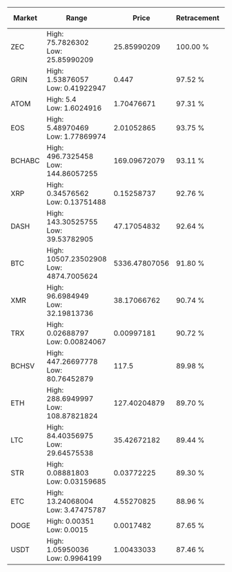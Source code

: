 | Market | Range | Price| Retracement | Doubles to 50% |
| --- | --- | --- | --- | --- |
| ZEC | High: 75.7826302<br />Low: 25.85990209 | 25.85990209 | 100.00 % | 1.97 |
| GRIN | High: 1.53876057<br />Low: 0.41922947 | 0.447 | 97.52 % | 2.19 |
| ATOM | High: 5.4<br />Low: 1.6024916 | 1.70476671 | 97.31 % | 2.05 |
| EOS | High: 5.48970469<br />Low: 1.77869974 | 2.01052865 | 93.75 % | 1.81 |
| BCHABC | High: 496.7325458<br />Low: 144.86057255 | 169.09672079 | 93.11 % | 1.90 |
| XRP | High: 0.34576562<br />Low: 0.13751488 | 0.15258737 | 92.76 % | 1.58 |
| DASH | High: 143.30525755<br />Low: 39.53782905 | 47.17054832 | 92.64 % | 1.94 |
| BTC | High: 10507.23502908<br />Low: 4874.7005624 | 5336.47807056 | 91.80 % | 1.44 |
| XMR | High: 96.6984949<br />Low: 32.19813736 | 38.17066762 | 90.74 % | 1.69 |
| TRX | High: 0.02688797<br />Low: 0.00824067 | 0.00997181 | 90.72 % | 1.76 |
| BCHSV | High: 447.26697778<br />Low: 80.76452879 | 117.5 | 89.98 % | 2.25 |
| ETH | High: 288.6949997<br />Low: 108.87821824 | 127.40204879 | 89.70 % | 1.56 |
| LTC | High: 84.40356975<br />Low: 29.64575538 | 35.42672182 | 89.44 % | 1.61 |
| STR | High: 0.08881803<br />Low: 0.03159685 | 0.03772225 | 89.30 % | 1.60 |
| ETC | High: 13.24068004<br />Low: 3.47475787 | 4.55270825 | 88.96 % | 1.84 |
| DOGE | High: 0.00351<br />Low: 0.0015 | 0.0017482 | 87.65 % | 1.43 |
| USDT | High: 1.05950036<br />Low: 0.9964199 | 1.00433033 | 87.46 % | 1.02 |
